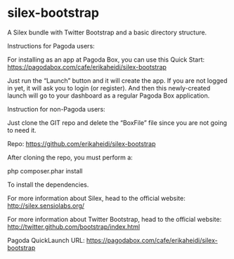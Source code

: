 silex-bootstrap
===============

A Silex bundle with Twitter Bootstrap and a basic directory structure. 

Instructions for Pagoda users:

For installing as an app at Pagoda Box, you can use this Quick Start: https://pagodabox.com/cafe/erikaheidi/silex-bootstrap

Just run the “Launch” button and it will create the app. If you are not logged in yet, it will ask you to login (or register). And then this newly-created launch will go to your dashboard as a regular Pagoda Box application.

Instruction for non-Pagoda users:

Just clone the GIT repo and delete the “BoxFile” file since you are not going to need it.

Repo: https://github.com/erikaheidi/silex-bootstrap

After cloning the repo, you must perform a:

php composer.phar install

To install the dependencies.


For more information about Silex, head to the official website: http://silex.sensiolabs.org/

For more information about Twitter Bootstrap, head to the official website: http://twitter.github.com/bootstrap/index.html

Pagoda QuickLaunch URL: https://pagodabox.com/cafe/erikaheidi/silex-bootstrap
